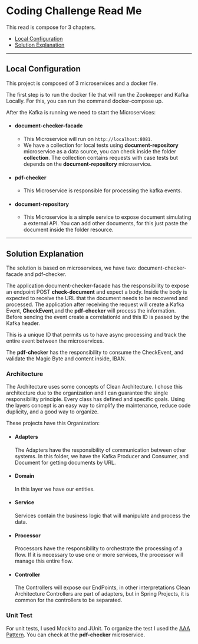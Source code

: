 # Coding Challenge Read Me
 
This read is compose for 3 chapters.

- [Local Configuration](#local-configuration)
- [Solution Explanation](#solution-explanation)

---

## Local Configuration

This project is composed of 3 microservices and a docker file.

The first step is to run the docker file that will run the Zookeeper and Kafka Locally. For this, you can run the command docker-compose up.

After the Kafka is running we need to start the Microservices:

- #### document-checker-facade
    - This Microservice will run on ```http://localhost:8081```.
    - We have a collection for local tests using <b>document-repository</b> microservice as a data source, you can check inside the folder <b>collection</b>. The collection contains requests with case tests but depends on the <b>document-repository</b> microservice.
  
- #### pdf-checker
  -  This Microservice is responsible for processing the kafka events.

- #### document-repository
  - This Microservice is a simple service to expose document simulating a external API. You can add other documents, for this just paste the document inside the folder resource.

---
## Solution Explanation

The solution is based on microservices, we have two: document-checker-facade and pdf-checker.

The application document-checker-facade has the responsibility to expose an endpoint POST <b>check-document</b> and expect a body. Inside the body is expected to receive the URL that the document needs to be recovered and processed. The application after receiving the request will create a Kafka Event, <b>CheckEvent</b>,and the <b>pdf-checker</b> will process the information. Before sending the event create a correlationId and this ID is passed by the Kafka header.

This is a unique ID that permits us to have async processing and track the entire event between the microservices.

The <b>pdf-checker</b> has the responsibility to consume the CheckEvent, and validate the Magic Byte and content inside, IBAN.

### Architecture

The Architecture uses some concepts of Clean Architecture. I chose this architecture due to the organization and I can guarantee the single responsibility principle. Every class has defined and specific goals. Using the layers concept is an easy way to simplify the maintenance, reduce code duplicity, and a good way to organize. 

These projects have this Organization:

- #### Adapters
  The Adapters have the responsibility of communication between other systems. In this folder, we have the Kafka Producer and Consumer, and Document for getting documents by URL.

- #### Domain
   In this layer we have our entities. 

- #### Service
  Services contain the business logic that will manipulate and process the data.

- #### Processor
  Processors have the responsibility to orchestrate the processing of a flow. If it is necessary to use one or more services, the processor will manage this entire flow.

- #### Controller
  The Controllers will expose our EndPoints, in other interpretations Clean Architecture Controllers are part of adapters, but in Spring Projects, it is common for the controllers to be separated.

### Unit Test
For unit tests, I used Mockito and JUnit. To organize the test I used the [AAA Pattern](https://medium.com/@pjbgf/title-testing-code-ocd-and-the-aaa-pattern-df453975ab80).
You can check at the <b>pdf-checker</b> microservice.